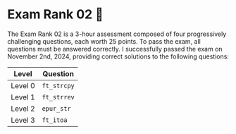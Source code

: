 # Exam Rank 02 🧮
The Exam Rank 02 is a 3-hour assessment composed of four progressively challenging questions, each worth 25 points. To pass the exam, all questions must be answered correctly. I successfully passed the exam on November 2nd, 2024, providing correct solutions to the following questions:


| Level             |  Question  |
|-------------------------|--------|
| Level 0                   | `ft_strcpy`  |
| Level 1                   | `ft_strrev`  |
| Level 2                  | `epur_str`  |
| Level 3                   | `ft_itoa`  |
